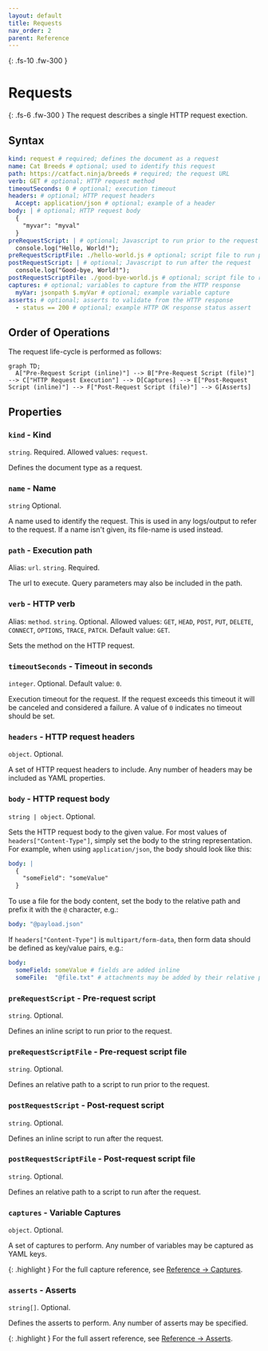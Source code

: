 ```yaml
---
layout: default
title: Requests
nav_order: 2
parent: Reference
---
```


{: .fs-10 .fw-300 }
# Requests

{: .fs-6 .fw-300 }
The request describes a single HTTP request exection.

## Syntax

```yml
kind: request # required; defines the document as a request
name: Cat Breeds # optional; used to identify this request
path: https://catfact.ninja/breeds # required; the request URL
verb: GET # optional; HTTP request method
timeoutSeconds: 0 # optional; execution timeout
headers: # optional; HTTP request headers
  Accept: application/json # optional; example of a header
body: | # optional; HTTP request body
  {
    "myvar": "myval"
  }
preRequestScript: | # optional; Javascript to run prior to the request
  console.log("Hello, World!");
preRequestScriptFile: ./hello-world.js # optional; script file to run prior to the request
postRequestScript: | # optional; Javascript to run after the request
  console.log("Good-bye, World!");
postRequestScriptFile: ./good-bye-world.js # optional; script file to run after the request
captures: # optional; variables to capture from the HTTP response
  myVar: jsonpath $.myVar # optional; example variable capture
asserts: # optional; asserts to validate from the HTTP response
  - status == 200 # optional; example HTTP OK response status assert
```

## Order of Operations

The request life-cycle is performed as follows:

```mermaid
graph TD;
  A["Pre-Request Script (inline)"] --> B["Pre-Request Script (file)"] --> C["HTTP Request Execution"] --> D[Captures] --> E["Post-Request Script (inline)"] --> F["Post-Request Script (file)"] --> G[Asserts]
```

## Properties

### `kind` - Kind

`string`. Required. Allowed values: `request`.

Defines the document type as a request.

### `name` - Name

`string` Optional.

A name used to identify the request. This is used in any logs/output to refer to the request. If a name isn't given, its file-name is used instead.

### `path` - Execution path

Alias: `url`. `string`. Required.

The url to execute. Query parameters may also be included in the path.

### `verb` - HTTP verb

Alias: `method`. `string`. Optional. Allowed values: `GET`, `HEAD`, `POST`, `PUT`, `DELETE`, `CONNECT`, `OPTIONS`, `TRACE`, `PATCH`. Default value: `GET`.

Sets the method on the HTTP request. 

### `timeoutSeconds` - Timeout in seconds

`integer`. Optional. Default value: `0`.

Execution timeout for the request. If the request exceeds this timeout it will be canceled and considered a failure. A value of `0` indicates no timeout should be set.

### `headers` - HTTP request headers

`object`. Optional.

A set of HTTP request headers to include. Any number of headers may be included as YAML properties.

### `body` - HTTP request body

`string | object`. Optional.

Sets the HTTP request body to the given value. For most values of `headers["Content-Type"]`, simply set the body to the string representation. For example, when using `application/json`, the body should look like this:

```yml
body: |
  {
    "someField": "someValue"
  }
```

To use a file for the body content, set the body to the relative path and prefix it with the `@` character, e.g.:

```yml
body: "@payload.json"
```

If `headers["Content-Type"]` is `multipart/form-data`, then form data should be defined as key/value pairs, e.g.:

```yml
body:
  someField: someValue # fields are added inline
  someFile:  "@file.txt" # attachments may be added by their relative path and are prefixed with @ 
```

### `preRequestScript` - Pre-request script

`string`. Optional.

Defines an inline script to run prior to the request.

### `preRequestScriptFile` - Pre-request script file

`string`. Optional.

Defines an relative path to a script to run prior to the request.

### `postRequestScript` - Post-request script

`string`. Optional.

Defines an inline script to run after the request.

### `postRequestScriptFile` - Post-request script file

`string`. Optional.

Defines an relative path to a script to run after the request.

### `captures` - Variable Captures

`object`. Optional.

A set of captures to perform. Any number of variables may be captured as YAML keys.

{: .highlight }
For the full capture reference, see [Reference -> Captures](/reference/captures).

### `asserts` - Asserts

`string[]`. Optional.

Defines the asserts to perform. Any number of asserts may be specified.

{: .highlight }
For the full assert reference, see [Reference -> Asserts](/reference/asserts).